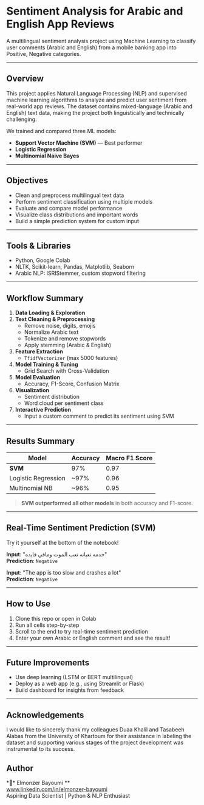 
#  Sentiment Analysis for Arabic and English App Reviews

A multilingual sentiment analysis project using Machine Learning to classify user comments (Arabic and English) from a mobile banking app into Positive, Negative categories.

---

##  Overview

This project applies Natural Language Processing (NLP) and supervised machine learning algorithms to analyze and predict user sentiment from real-world app reviews. The dataset contains mixed-language (Arabic and English) text data, making the project both linguistically and technically challenging.

We trained and compared three ML models:
-  **Support Vector Machine (SVM)** — Best performer
-  **Logistic Regression**
-  **Multinomial Naive Bayes**

---

##  Objectives

- Clean and preprocess multilingual text data
- Perform sentiment classification using multiple models
- Evaluate and compare model performance
- Visualize class distributions and important words
- Build a simple prediction system for custom input

---

##  Tools & Libraries

- Python, Google Colab
- NLTK, Scikit-learn, Pandas, Matplotlib, Seaborn
- Arabic NLP: ISRIStemmer, custom stopword filtering


---

##  Workflow Summary

1. **Data Loading & Exploration**
2. **Text Cleaning & Preprocessing**
   - Remove noise, digits, emojis
   - Normalize Arabic text
   - Tokenize and remove stopwords
   - Apply stemming (Arabic & English)
3. **Feature Extraction**
   - `TfidfVectorizer` (max 5000 features)
4. **Model Training & Tuning**
   - Grid Search with Cross-Validation
5. **Model Evaluation**
   - Accuracy, F1-Score, Confusion Matrix
6. **Visualization**
   - Sentiment distribution
   - Word cloud per sentiment class
7. **Interactive Prediction**
   - Input a custom comment to predict its sentiment using SVM

---

##  Results Summary

| Model                | Accuracy | Macro F1 Score |
|--------------------- |----------|----------------|
| **SVM**              | 97%      | 0.97           |
| Logistic Regression  | ~97%     | 0.96           |
| Multinomial NB       | ~96%     | 0.95           |

>  **SVM outperformed all other models** in both accuracy and F1-score.

---

## Real-Time Sentiment Prediction (SVM)

Try it yourself at the bottom of the notebook!


**Input**: "خدمه تعبانه تعب الموت ومافي فايده"  
**Prediction**: `Negative `

**Input**: "The app is too slow and crashes a lot"  
**Prediction**: `Negative `

---



## How to Use

1. Clone this repo or open in Colab
2. Run all cells step-by-step
3. Scroll to the end to try real-time sentiment prediction
4. Enter your own Arabic or English comment and see the result!

---

##  Future Improvements

- Use deep learning (LSTM or BERT multilingual)
- Deploy as a web app (e.g., using Streamlit or Flask)
- Build dashboard for insights from feedback

---
## Acknowledgements
I would like to sincerely thank my colleagues Duaa Khalil and Tasabeeh Alabas from the University of Khartoum for their assistance in labeling the dataset and supporting various stages of the project development was instrumental to its success.

##  Author

**ُ Elmonzer Bayoumi **  
 www.linkedin.com/in/elmonzer-bayoumi  
Aspiring Data Scientist | Python & NLP Enthusiast

